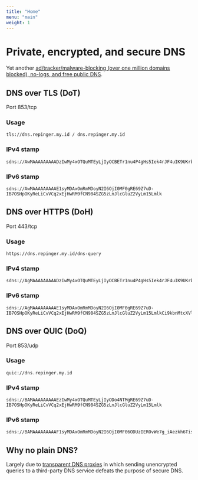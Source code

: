 ```yaml
---
title: "Home"
menu: "main"
weight: 1
---
```


# Private, encrypted, and secure DNS

Yet another [ad/tracker/malware-blocking (over one million domains blocked), no-logs, and free public DNS](https://dns.repinger.my.id).


## DNS over TLS (DoT)
Port 853/tcp

### Usage
```
tls://dns.repinger.my.id / dns.repinger.my.id
```

### IPv4 stamp
```
sdns://AwMAAAAAAAAADzIwMy4xOTQuMTEyLjIyOCBETr1nu4P4gHs5Iek4rJF4uIK9UKrbESMfBEz18I33zhJkbnMucmVwaW5nZXIubXkuaWQ
```

### IPv6 stamp
```
sdns://AwMAAAAAAAAAE1syMDAxOmRmMDoyN2I6OjI0MF0gRE69Z7uD-IB7OSHpOKyReLiCvVCq2xEjHwRM9fCN984SZG5zLnJlcGluZ2VyLm15Lmlk
```

## DNS over HTTPS (DoH)
Port 443/tcp

### Usage
```
https://dns.repinger.my.id/dns-query
```

### IPv4 stamp
```
sdns://AgMAAAAAAAAADzIwMy4xOTQuMTEyLjIyOCBETr1nu4P4gHs5Iek4rJF4uIK9UKrbESMfBEz18I33zhJkbnMucmVwaW5nZXIubXkuaWQKL2Rucy1xdWVyeQ
```

### IPv6 stamp
```
sdns://AgMAAAAAAAAAE1syMDAxOmRmMDoyN2I6OjI0MF0gRE69Z7uD-IB7OSHpOKyReLiCvVCq2xEjHwRM9fCN984SZG5zLnJlcGluZ2VyLm15LmlkCi9kbnMtcXVlcnk
```

## DNS over QUIC (DoQ)
Port 853/udp

### Usage
```
quic://dns.repinger.my.id
```

### IPv4 stamp
```
sdns://BAMAAAAAAAAAEzIwMy4xOTQuMTEyLjIyODo4NTMgRE69Z7uD-IB7OSHpOKyReLiCvVCq2xEjHwRM9fCN984SZG5zLnJlcGluZ2VyLm15Lmlk
```

### IPv6 stamp
```
sdns://BAMAAAAAAAAAF1syMDAxOmRmMDoyN2I6OjI0MF06ODUzIEROvWe7g_iAezkh6TiskXi4gr1QqtsRIx8ETPXwjffOEmRucy5yZXBpbmdlci5teS5pZA
```

## Why no plain DNS?

Largely due to [transparent DNS proxies](https://dnsleaktest.com/what-is-transparent-dns-proxy.html) in which sending unencrypted queries to a third-party DNS service defeats the purpose of secure DNS.
